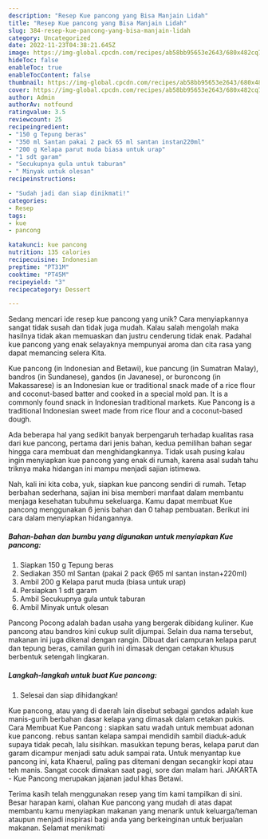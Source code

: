 ```yaml
---
description: "Resep Kue pancong yang Bisa Manjain Lidah"
title: "Resep Kue pancong yang Bisa Manjain Lidah"
slug: 384-resep-kue-pancong-yang-bisa-manjain-lidah
category: Uncategorized
date: 2022-11-23T04:38:21.645Z
image: https://img-global.cpcdn.com/recipes/ab58bb95653e2643/680x482cq70/kue-pancong-foto-resep-utama.jpg
hideToc: false
enableToc: true
enableTocContent: false
thumbnail: https://img-global.cpcdn.com/recipes/ab58bb95653e2643/680x482cq70/kue-pancong-foto-resep-utama.jpg
cover: https://img-global.cpcdn.com/recipes/ab58bb95653e2643/680x482cq70/kue-pancong-foto-resep-utama.jpg
author: Admin
authorAv: notfound
ratingvalue: 3.5
reviewcount: 25
recipeingredient:
- "150 g Tepung beras"
- "350 ml Santan pakai 2 pack 65 ml santan instan220ml"
- "200 g Kelapa parut muda biasa untuk urap"
- "1 sdt garam"
- "Secukupnya gula untuk taburan"
- " Minyak untuk olesan"
recipeinstructions:

- "Sudah jadi dan siap dinikmati!"
categories:
- Resep
tags:
- kue
- pancong

katakunci: kue pancong 
nutrition: 135 calories
recipecuisine: Indonesian
preptime: "PT31M"
cooktime: "PT45M"
recipeyield: "3"
recipecategory: Dessert

---
```





Sedang mencari ide resep kue pancong yang unik? Cara menyiapkannya sangat tidak susah dan tidak juga mudah. Kalau salah mengolah maka hasilnya tidak akan memuaskan dan justru cenderung tidak enak. Padahal kue pancong yang enak selayaknya mempunyai aroma dan cita rasa yang dapat memancing selera Kita.





Kue pancong (in Indonesian and Betawi), kue pancung (in Sumatran Malay), bandros (in Sundanese), gandos (in Javanese), or buroncong (in Makassarese) is an Indonesian kue or traditional snack made of a rice flour and coconut-based batter and cooked in a special mold pan. It is a commonly found snack in Indonesian traditional markets. Kue Pancong is a traditional Indonesian sweet made from rice flour and a coconut-based dough.

Ada beberapa hal yang sedikit banyak berpengaruh terhadap kualitas rasa dari kue pancong, pertama dari jenis bahan, kedua pemilihan bahan segar hingga cara membuat dan menghidangkannya. Tidak usah pusing kalau ingin menyiapkan kue pancong yang enak di rumah, karena asal sudah tahu triknya maka hidangan ini mampu menjadi sajian istimewa.






Nah, kali ini kita coba, yuk, siapkan kue pancong sendiri di rumah. Tetap berbahan sederhana, sajian ini bisa memberi manfaat dalam membantu menjaga kesehatan tubuhmu sekeluarga. Kamu dapat membuat Kue pancong menggunakan 6 jenis bahan dan 0 tahap pembuatan. Berikut ini cara dalam menyiapkan hidangannya.

<!--inarticleads1-->

##### Bahan-bahan dan bumbu yang digunakan untuk menyiapkan Kue pancong:

1. Siapkan 150 g Tepung beras
1. Sediakan 350 ml Santan (pakai 2 pack @65 ml santan instan+220ml)
1. Ambil 200 g Kelapa parut muda (biasa untuk urap)
1. Persiapkan 1 sdt garam
1. Ambil Secukupnya gula untuk taburan
1. Ambil  Minyak untuk olesan


Pancong Pocong adalah badan usaha yang bergerak dibidang kuliner. Kue pancong atau bandros kini cukup sulit dijumpai. Selain dua nama tersebut, makanan ini juga dikenal dengan rangin. Dibuat dari campuran kelapa parut dan tepung beras, camilan gurih ini dimasak dengan cetakan khusus berbentuk setengah lingkaran. 

<!--inarticleads2-->

##### Langkah-langkah untuk buat Kue pancong:


1. Selesai dan siap dihidangkan!

Kue pancong, atau yang di daerah lain disebut sebagai gandos adalah kue manis-gurih berbahan dasar kelapa yang dimasak dalam cetakan pukis. Cara Membuat Kue Pancong : siapkan satu wadah untuk membuat adonan kue pancong. rebus santan kelapa sampai mendidih sambil diaduk-aduk supaya tidak pecah, lalu sisihkan. masukkan tepung beras, kelapa parut dan garam dicampur menjadi satu aduk sampai rata. Untuk menyantap kue pancong ini, kata Khaerul, paling pas ditemani dengan secangkir kopi atau teh manis. Sangat cocok dimakan saat pagi, sore dan malam hari. JAKARTA - Kue Pancong merupakan jajanan jadul khas Betawi. 

Terima kasih telah menggunakan resep yang tim kami tampilkan di sini. Besar harapan kami, olahan Kue pancong yang mudah di atas dapat membantu kamu menyiapkan makanan yang menarik untuk keluarga/teman ataupun menjadi inspirasi bagi anda yang berkeinginan untuk berjualan makanan. Selamat menikmati
